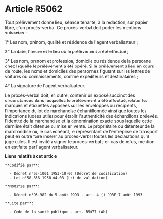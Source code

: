 # Article R5062

Tout prélèvement donne lieu, séance tenante, à la rédaction, sur papier libre, d'un procès-verbal. Ce procès-verbal doit
porter les mentions suivantes :

1° Les nom, prénom, qualité et résidence de l'agent verbalisateur ;

2° La date, l'heure et le lieu où le prélèvement a été effectué ;

3° Les nom, prénom et profession, domicile ou résidence de la personne chez laquelle le prélèvement a été opéré. Si le
prélèvement a lieu en cours de route, les noms et domiciles des personnes figurant sur les lettres de voitures ou
connaissements, comme expéditeurs et destinataires ;

4° La signature de l'agent verbalisateur.

Le procès-verbal doit, en outre, contenir un exposé succinct des circonstances dans lesquelles le prélèvement a été effectué,
relater les marques et étiquettes apposées sur les enveloppes ou récipients, l'importance du lot de marchandise
échantillonnée ainsi que toutes les indications jugées utiles pour établir l'authenticité des échantillons prélevés,
l'identité de la marchandise et la dénomination exacte sous laquelle cette dernière était détenue ou mise en vente. Le
propriétaire ou détenteur de la marchandise ou, le cas échéant, le représentant de l'entreprise de transport peut en outre
faire insérer au procès-verbal toutes les déclarations qu'il juge utiles. Il est invité à signer le procès-verbal ; en cas de
refus, mention en est faite par l'agent verbalisateur.

**Liens relatifs à cet article**

	**Codifié par**:

	  - Décret n°53-1001 1953-10-05 (Décret de codification)
	  - Loi n°58-356 1958-04-03 (Loi de validation)

	**Modifié par**:

	  - Décret n°93-982 du 5 août 1993 - art. 4 () JORF 7 août 1993

	**Cité par**:

	  - Code de la santé publique - art. R5077 (Ab)
